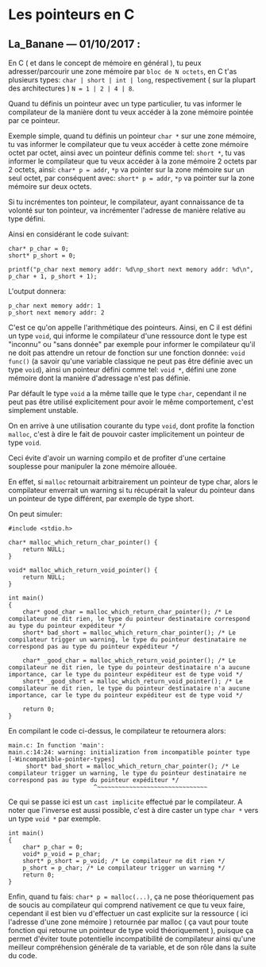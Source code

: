 # Les pointeurs en C

## La_Banane — 01/10/2017 :

En C ( et dans le concept de mémoire en général ), tu peux adresser/parcourir une zone mémoire par `bloc de N octets`, en C t'as plusieurs types: `char | short | int | long`, respectivement ( sur la plupart des architectures ) `N = 1 | 2 | 4 | 8`.

Quand tu définis un pointeur avec un type particulier, tu vas informer le compilateur de la manière dont tu veux accéder à la zone mémoire pointée par ce pointeur.

Exemple simple, quand tu définis un pointeur `char *` sur une zone mémoire, tu vas informer le compilateur que tu veux accéder à cette zone mémoire octet par octet, ainsi avec un pointeur définis comme tel: `short *`, tu vas informer le compilateur que tu veux accéder à la zone mémoire 2 octets par 2 octets, ainsi: `char* p = addr`, `*p` va pointer sur la zone mémoire sur un seul octet,
par conséquent avec: `short* p = addr`, `*p` va pointer sur la zone mémoire sur deux octets.

Si tu incrémentes ton pointeur, le compilateur, ayant connaissance de ta volonté sur ton pointeur, va incrémenter l'adresse de manière relative au type défini.

Ainsi en considérant le code suivant:

```
char* p_char = 0;
short* p_short = 0;

printf("p_char next memory addr: %d\np_short next memory addr: %d\n", p_char + 1, p_short + 1);
```

L'output donnera:

```
p_char next memory addr: 1
p_short next memory addr: 2
```

C'est ce qu'on appelle l'arithmétique des pointeurs.
Ainsi, en C il est défini un type `void`, qui informe le compilateur d'une ressource dont le type est "inconnu" ou "sans donnée" par exemple pour informer le compilateur qu'il ne doit pas attendre un retour de fonction sur une fonction donnée: `void func()` (a savoir qu'une variable classique ne peut pas être définie avec un type `void`), ainsi un pointeur défini comme tel: `void *`, défini une zone mémoire dont la manière d'adressage n'est pas définie.

Par défault le type `void` a la même taille que le type `char`, cependant il ne peut pas être utilisé explicitement pour avoir le même comportement, c'est simplement unstable.

On en arrive à une utilisation courante du type `void`, dont profite la fonction `malloc`, c'est à dire le fait de pouvoir caster implicitement un pointeur de type `void`.

Ceci évite d'avoir un warning compilo et de profiter d'une certaine souplesse pour manipuler la zone mémoire allouée.

En effet, si `malloc` retournait arbitrairement un pointeur de type char, alors le compilateur enverrait un warning si tu récupérait la valeur du pointeur dans un pointeur de type différent, par exemple de type short.

On peut simuler:

```
#include <stdio.h>

char* malloc_which_return_char_pointer() {
    return NULL;
}

void* malloc_which_return_void_pointer() {
    return NULL;
}

int main()
{
    char* good_char = malloc_which_return_char_pointer(); /* Le compilateur ne dit rien, le type du pointeur destinataire correspond au type du pointeur expéditeur */
    short* bad_short = malloc_which_return_char_pointer(); /* Le compilateur trigger un warning, le type du pointeur destinataire ne correspond pas au type du pointeur expéditeur */

    char* _good_char = malloc_which_return_void_pointer(); /* Le compilateur ne dit rien, le type du pointeur destinataire n'a aucune importance, car le type du pointeur expéditeur est de type void */
    short* _good_short = malloc_which_return_void_pointer(); /* Le compilateur ne dit rien, le type du pointeur destinataire n'a aucune importance, car le type du pointeur expéditeur est de type void */

    return 0;
}
```

En compilant le code ci-dessus, le compilateur te retournera alors:

```
main.c: In function 'main':
main.c:14:24: warning: initialization from incompatible pointer type [-Wincompatible-pointer-types]
     short* bad_short = malloc_which_return_char_pointer(); /* Le compilateur trigger un warning, le type du pointeur destinataire ne correspond pas au type du pointeur expéditeur */
                        ^~~~~~~~~~~~~~~~~~~~~~~~~~~~~~~~
```

Ce qui se passe ici est un `cast implicite` effectué par le compilateur. A noter que l'inverse est aussi possible, c'est à dire caster un type `char *` vers un type `void *` par exemple.

```
int main()
{
    char* p_char = 0;
    void* p_void = p_char;
    short* p_short = p_void; /* Le compilateur ne dit rien */
    p_short = p_char; /* Le compilateur trigger un warning */
    return 0;
}
```

Enfin, quand tu fais: `char* p = malloc(...)`, ça ne pose théoriquement pas de soucis au compilateur qui comprend nativement ce que tu veux faire, cependant il est bien vu d'effectuer un cast explicite sur la ressource ( ici l'adresse d'une zone mémoire ) retournée par malloc ( ça vaut pour toute fonction qui retourne un pointeur de type void théoriquement ), puisque ça permet d'éviter toute potentielle incompatibilité de compilateur ainsi qu'une meilleur compréhension générale de ta variable, et de son rôle dans la suite du code.
